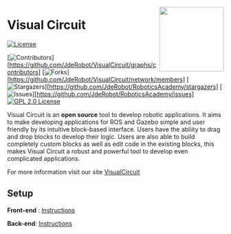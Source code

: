 <a href="https://jderobot.github.io/"><img src="./img/logo.gif" width="150" align="right" /></a>

# Visual Circuit

[![License](http://img.shields.io/:license-gpl-blue.svg)](http://opensource.org/licenses/GPL-2.0)

[![Contributors][contributors-shield]][https://github.com/JdeRobot/VisualCircuit/graphs/contributors]
[![Forks][forks-shield]][https://github.com/JdeRobot/VisualCircuit/network/members]
[![Stargazers][stars-shield]][https://github.com/JdeRobot/RoboticsAcademy/stargazers]
[![Issues][issues-shield]][https://github.com/JdeRobot/RoboticsAcademy/issues]
[![GPL 2.0 License][license-shield]][license-url]


Visual Circuit is an **open source** tool to develop robotic applications. It aims to make developing applications for ROS and Gazebo simple and user friendly by its intuitive block-based interface. Users have the abliity to drag and drop blocks to develop their logic. Users are also able to build completely custom blocks as well as edit code in the existing blocks, this makes Visual Circuit a robust and powerful tool to develop even complicated applications. 


For more information visit our site [VisualCircuit](https://jderobot.github.io/VisualCircuit/)


## Setup

**Front-end** : [Instructions](./frontend/README.md) 

**Back-end**: [Instructions](./backend/README.md)





<!-- MARKDOWN LINKS & IMAGES -->
<!-- https://www.markdownguide.org/basic-syntax/#reference-style-links -->
[contributors-shield]: https://img.shields.io/github/contributors/github_username/repo_name.svg?style=for-the-badge
[contributors-url]: https://github.com/github_username/repo_name/graphs/contributors
[forks-shield]: https://img.shields.io/github/forks/github_username/repo_name.svg?style=for-the-badge
[forks-url]: https://github.com/github_username/repo_name/network/members
[stars-shield]: https://img.shields.io/github/stars/github_username/repo_name.svg?style=for-the-badge
[stars-url]: https://github.com/github_username/repo_name/stargazers
[issues-shield]: https://img.shields.io/github/issues/github_username/repo_name.svg?style=for-the-badge
[issues-url]: https://github.com/github_username/repo_name/issues
[license-shield]: https://img.shields.io/github/license/github_username/repo_name.svg?style=for-the-badge
[license-url]: https://github.com/github_username/repo_name/blob/master/LICENSE.txt
[linkedin-shield]: https://img.shields.io/badge/-LinkedIn-black.svg?style=for-the-badge&logo=linkedin&colorB=555
[linkedin-url]: https://linkedin.com/in/linkedin_username
[product-screenshot]: images/screenshot.png
